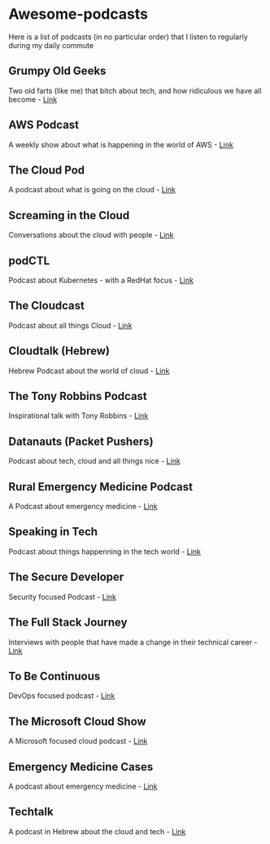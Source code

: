 # Awesome-podcasts
Here is a list of podcasts (in no particular order) that I listen to regularly during my daily commute 

## Grumpy Old Geeks
Two old farts (like me) that bitch about tech, and how ridiculous we have all become - [Link](http://gog.show/)

## AWS Podcast
A weekly show about what is happening in the world of AWS - [Link](https://aws.amazon.com/podcasts/aws-podcast/)

## The Cloud Pod
A podcast about what is going on the cloud - [Link](https://www.thecloudpod.net/)

## Screaming in the Cloud
Conversations about the cloud with people - [Link](https://www.screaminginthecloud.com/)

## podCTL
Podcast about Kubernetes - with a RedHat focus - [Link](https://podctl.com/)

## The Cloudcast
Podcast about all things Cloud - [Link](http://www.thecloudcast.net/)

## Cloudtalk (Hebrew)
Hebrew Podcast about the world of cloud - [Link](https://cloudtalk.co.il/)

## The Tony Robbins Podcast
Inspirational talk with Tony Robbins - [Link](https://www.tonyrobbins.com/podcasts/)

## Datanauts (Packet Pushers)
Podcast about tech, cloud and all things nice - [Link](https://packetpushers.net/datanauts-podcast/)

## Rural Emergency Medicine Podcast
A Podcast about emergency medicine - [Link](https://ruralem.org/)

## Speaking in Tech
Podcast about things happenning in the tech world - [Link](http://speakingintech.com)

## The Secure Developer
Security focused Podcast - [Link](https://www.heavybit.com/library/podcasts/the-secure-developer/)

## The Full Stack Journey
Interviews with people that have made a change in their technical career - [Link](http://fullstackjourney.com/)

## To Be Continuous
DevOps focused podcast - [Link](https://www.heavybit.com/library/podcasts/to-be-continuous/)

## The Microsoft Cloud Show
A Microsoft focused cloud podcast - [Link](http://www.microsoftcloudshow.com/)

## Emergency Medicine Cases
A podcast about emergency medicine - [Link](https://emergencymedicinecases.com/)

## Techtalk
A podcast in Hebrew about the cloud and tech - [Link](https://techtalk.co.il/)